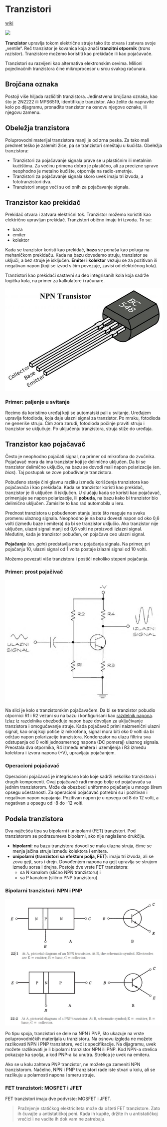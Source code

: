 # Tranzistori

[wiki](https://sh.wikipedia.org/wiki/Tranzistor)

![](https://upload.wikimedia.org/wikipedia/commons/thumb/5/5a/Transistors.agr.jpg/572px-Transistors.agr.jpg)

**Tranzistor** upravlja tokom električne struje tako što otvara i zatvara svoje „ventile“. Reč tranzistor je kovanica koja znači **tranzitni otpornik** (*trans rezistor*). Tranzistore možemo koristiti kao prekidače ili kao pojačavače.

Tranzistori su razvijeni kao alternativa elektronskim cevima. Milioni pojedinačnih tranzistora čine mikroprocesor u srcu svakog računara.

## Brojčana oznaka

Postoji više hiljada različitih tranzistora. Jedinstvena brojčana oznaka, kao što je 2N2222 ili MPS6519, identifikuje tranzistor. Ako želite da napravite kolo po dijagramu, pronađite tranzistor na osnovu njegove oznake, ili njegovu zamenu.

## Obeležja tranzistora

Poluprovodni materijal tranzistora manji je od zrna peska. Za tako mali predmet teško je zalemiti žice, pa se tranzistori smeštaju u kućišta. Obeležja tranzistora:

* Tranzistori za pojačavanje signala prave se u plastičnim ili metalnim kućištima. Za većinu primena dobro je plastično, ali za precizne sprave neophodno je metalno kućište, otpornije na radio-smetnje. 
* Tranzistori za pojačavanje signala skoro uvek imaju tri izvoda, a fototranzistori dva.
* Tranzistori snage veći su od onih za pojačavanje signala.

## Tranzistor kao prekidač

Prekidač otvara i zatvara električni tok. Tranzistor možemo koristiti kao električno upravljan prekidač. Tranzistori obično imaju tri izvoda. To su:
* baza 
* emiter 
* kolektor

Kada se tranzistor koristi kao prekidač, **baza** se ponaša kao poluga na mehaničkom prekidaču. Kada na bazu dovedemo struju, tranzistor se uključi, a bez struje je isključen. **Emiter i kolektor** vezuju se za pozitivan ili negativan napon (koji se izvod s čim povezuje, zavisi od električnog kola). 

Tranzistori kao prekidači sastavni su deo integrisanih kola koja sadrže logička kola, na primer za kalkulatore i računare.

![](slike/NPN-transistor.jpg)

### Primer: paljenje u svitanje

Recimo da koristimo uređaj koji se automatski pali u svitanje. Uređajem upravlja fotodioda, koja daje ulazni signal za tranzistor. Po mraku, fotodioda ne generiše struju. Čim zora zarudi, fotodioda počinje praviti struju i tranzistor se uključuje. Po uključenju tranzistora, struja stiže do uređaja.

## Tranzistor kao pojačavač

Često je neophodno pojačati signal, na primer od mikrofona do zvučnika. Pojačavač mora da ima tranzistor koji je delimično uključen. Da bi se tranzistor delimično uključio, na bazu se dovodi mali napon polarizacije (en. *bias*). Taj postupak se zove pobuđivanje tranzistora. 

Pobuđeno stanje čini glavnu razliku između korišćenja tranzistora kao pojačavača i kao prekidača. Kada se tranzistor koristi kao prekidač, tranzistor je ili uključen ili isključen. U slučaju kada se koristi kao pojačavač, primenjuje se napon polarizacije, ili **pobuda**, na bazu kako bi tranzistor bio delimično uključen. Zamislite to kao rad automobila u leru. 

Prednost tranzistora u pobuđenom stanju jeste što reaguje na svaku promenu ulaznog signala. Neophodno je na bazu dovesti napon od oko 0,6 volti (između baze i emitera) da bi se tranzistor uključio. Ako tranzistor nije uključen, ulazni signal manji od 0,6 volti ne proizvodi izlazni signal. Međutim, kada je tranzistor pobuđen, on pojačava ceo ulazni signal.

**Pojačanje** (en. *gain*) predstavlja meru pojačanja signala. Na primer, pri pojačanju 10, ulazni signal od 1 volta postaje izlazni signal od 10 volti.

Možemo povezati više tranzistora i postići nekoliko stepeni pojačanja. 

### Primer: prost pojačivač

![](slike/osnovni-pojacavac.jpg)

Na slici je kolo s tranzistorskim pojačavačem. Da bi se tranzistor pobudio otpornici R1 i R2 vezani su na bazu i konfigurisani kao [razdelnik napona](razdelnik-napona). Izlaz iz razdelnika obezbeđuje napon baze dovoljan za uključivanje tranzistora i omogućavanje struje. Kada pojačavač primi naizmenični ulazni signal, kao onaj koji potiče iz mikrofona, signal mora biti oko 0 volti da bi održao napon polarizacije tranzistora. Kondenzator na ulazu filtrira sva odstupanja od 0 volti jednosmernog napona (DC pomeraj) ulaznog signala. Preostala dva otpornika, R4 između emitera i uzemljenja i R3 između kolektora i izvora napona (+V), upravljaju pojačanjem.

### Operacioni pojačavač

Operacioni pojačavač je integrisano kolo koje sadrži nekoliko tranzistora i drugih komponenti. Ovaj pojačavač radi mnogo bolje od pojačavača sa jednim tranzistorom. Može da obezbedi uniformno pojačanje u mnogo širem opsegu učestanosti. Za operacioni pojačavač potrebni su i pozitivan i negativan napon napajanja. Pozitivan napon je u opsegu od 8 do 12 volti, a negativan u opsegu od -8 do -12 volti.

## Podela tranzistora

Dva najčešća tipa su bipolarni i unipolarni (FET) tranzistori. Pod tranzistorom se podrazumeva bipolarni, ako nije naglašeno drukčije. 
* **bipolarni**: na bazu tranzistora dovodi se mala ulazna struja, čime se menja jačina struje između kolektora i emitera.
* **unipolarni (tranzistori sa efektom polja, FET)**: imaju tri izvoda, ali se zovu gejt, sors i drejn. Dovođenjem napona na gejt upravlja se strujom između sorsa i drejna. Postoje dve vrste FET tranzistora: 
  * sa N kanalom (slično NPN tranzistoru) i 
  * sa P kanalom (slično PNP tranzistoru).

### Bipolarni tranzistori: NPN i PNP

![](slike/bipolarni-tranzistori.jpg)

Po tipu spoja, tranzistori se dele na NPN i PNP, što ukazuje na vrste poluprovodničkih materijala u tranzistoru. Na osnovu izgleda ne možete razlikovati NPN i PNP tranzistore, već iz specifikacije. Na dijagramu, uvek možete razlikovati je li bipolarni tranzistor NPN ili PNP. Kod NPN-a strelica pokazuje ka spolja, a kod PNP-a ka unutra. Strelica je uvek na emiteru.

Ako se u kolu zahteva PNP tranzistor, ne možete ga zameniti NPN tranzistorom. Načelno, NPN i PNP tranzistori rade iste stvari u kolu, ali se razlikuju u polarnosti napona i smeru struje.

### FET tranzistori: MOSFET i JFET

FET tranzistori imaju dve podvrste: MOSFET i JFET. 

> Pražnjenje statičkog elektriciteta može da ošteti FET tranzistore. Zato ih čuvajte u antistatičkoj peni. Kada ih kupite, držite ih u antistatičkoj vrećici i ne vadite ih dok vam ne zatrebaju.
